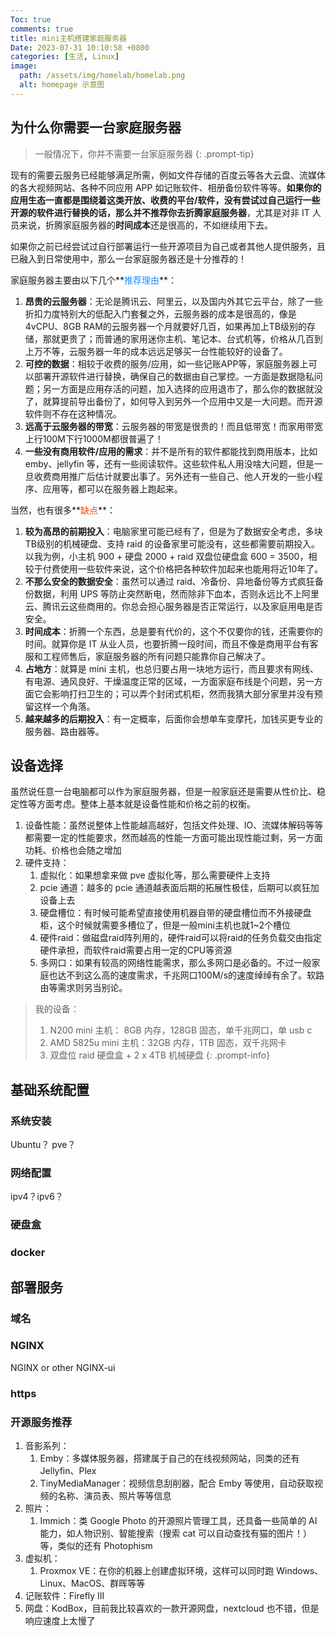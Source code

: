 ```yaml
---
Toc: true
comments: true
title: mini主机搭建家庭服务器
Date: 2023-07-31 10:10:58 +0800
categories: [生活, Linux]
image:
  path: /assets/img/homelab/homelab.png
  alt: homepage 示意图
---
```


## 为什么你需要一台家庭服务器

> 一般情况下，你并不需要一台家庭服务器
{: .prompt-tip}

现有的需要云服务已经能够满足所需，例如文件存储的百度云等各大云盘、流媒体的各大视频网站、各种不同应用 APP 如记账软件、相册备份软件等等。**如果你的应用生态一直都是围绕着这类开放、收费的平台/软件，没有尝试过自己运行一些开源的软件进行替换的话，那么并不推荐你去折腾家庭服务器**，尤其是对非 IT 人员来说，折腾家庭服务器的**时间成本**还是很高的，不如继续用下去。

如果你之前已经尝试过自行部署运行一些开源项目为自己或者其他人提供服务，且已融入到日常使用中，那么一台家庭服务器还是十分推荐的！

家庭服务器主要由以下几个**<font color=dodgerblue>推荐理由</font>**：
1. **昂贵的云服务器**：无论是腾讯云、阿里云，以及国内外其它云平台，除了一些折扣力度特别大的低配入门套餐之外，云服务器的成本是很高的，像是4vCPU、8GB RAM的云服务器一个月就要好几百，如果再加上TB级别的存储，那就更贵了；而普通的家用迷你主机、笔记本、台式机等，价格从几百到上万不等，云服务器一年的成本远远足够买一台性能较好的设备了。
2. **可控的数据**：相较于收费的服务/应用，如一些记账APP等，家庭服务器上可以部署开源软件进行替换，确保自己的数据由自己掌控。一方面是数据隐私问题；另一方面是应用存活的问题，加入选择的应用退市了，那么你的数据就没了，就算提前导出备份了，如何导入到另外一个应用中又是一大问题。而开源软件则不存在这种情况。
3. **远高于云服务器的带宽**：云服务器的带宽是很贵的！而且低带宽！而家用带宽上行100M下行1000M都很普遍了！
4. **一些没有商用软件/应用的需求**：并不是所有的软件都能找到商用版本，比如 emby、jellyfin 等，还有一些阅读软件。这些软件私人用没啥大问题，但是一旦收费商用推广后估计就要出事了。另外还有一些自己、他人开发的一些小程序、应用等，都可以在服务器上跑起来。

当然，也有很多**<font color=orangered>缺点</font>**：
1. **较为高昂的前期投入**：电脑家里可能已经有了，但是为了数据安全考虑，多块TB级别的机械硬盘、支持 raid 的设备家里可能没有，这些都需要前期投入。以我为例，小主机 900 + 硬盘 2000 + raid 双盘位硬盘盒 600 = 3500，相较于付费使用一些软件来说，这个价格把各种软件加起来也能用将近10年了。
2. **不那么安全的数据安全**：虽然可以通过 raid、冷备份、异地备份等方式疯狂备份数据，利用 UPS 等防止突然断电，然而除非下血本，否则永远比不上阿里云、腾讯云这些商用的。你总会担心服务器是否正常运行，以及家庭用电是否安全。
3. **时间成本**：折腾一个东西，总是要有代价的，这个不仅要你的钱，还需要你的时间。就算你是 IT 从业人员，也要折腾一段时间，而且不像是商用平台有客服和工程师售后，家庭服务器的所有问题只能靠你自己解决了。
4. **占地方**：就算是 mini 主机，也总归要占用一块地方运行，而且要求有网线、有电源、通风良好、干燥温度正常的区域，一方面家庭布线是个问题，另一方面它会影响打扫卫生的；可以弄个封闭式机柜，然而我猜大部分家里并没有预留这样一个角落。
5. **越来越多的后期投入**：有一定概率，后面你会想单车变摩托，加钱买更专业的服务器、路由器等。

## 设备选择

虽然说任意一台电脑都可以作为家庭服务器，但是一般家庭还是需要从性价比、稳定性等方面考虑。整体上基本就是设备性能和价格之前的权衡。

1. 设备性能：虽然说整体上性能越高越好，包括文件处理、IO、流媒体解码等等都需要一定的性能要求，然而越高的性能一方面可能出现性能过剩，另一方面功耗、价格也会随之增加
2. 硬件支持：
   1. 虚拟化：如果想拿来做 pve 虚拟化等，那么需要硬件上支持
   2. pcie 通道：越多的 pcie 通道越表面后期的拓展性极佳，后期可以疯狂加设备上去
   3. 硬盘槽位：有时候可能希望直接使用机器自带的硬盘槽位而不外接硬盘柜，这个时候就需要多槽位了，但是一般mini主机也就1~2个槽位
   4. 硬件raid：做磁盘raid阵列用的，硬件raid可以将raid的任务负载交由指定硬件承担，而软件raid需要占用一定的CPU等资源
   5. 多网口：如果有较高的网络性能需求，那么多网口是必备的。不过一般家庭也达不到这么高的速度需求，千兆网口100M/s的速度绰绰有余了。软路由等需求则另当别论。
 

> 我的设备：
> 1. N200 mini 主机： 8GB 内存，128GB 固态，单千兆网口，单 usb c
> 2. AMD 5825u mini 主机：32GB 内存，1TB 固态，双千兆网卡
> 3. 双盘位 raid 硬盘盒 + 2 x 4TB 机械硬盘
{: .prompt-info}

## 基础系统配置

### 系统安装

Ubuntu？
pve？

### 网络配置

ipv4？ipv6？

### 硬盘盒

### docker

## 部署服务

### 域名

### NGINX

NGINX or other
NGINX-ui

### https

### 开源服务推荐

1. 音影系列：
   1. Emby：多媒体服务器，搭建属于自己的在线视频网站，同类的还有 Jellyfin、Plex
   2. TinyMediaManager：视频信息刮削器，配合 Emby 等使用，自动获取视频的名称、演员表、照片等等信息
2. 照片：
   1. Immich：类 Google Photo 的开源照片管理工具，还具备一些简单的 AI 能力，如人物识别、智能搜索（搜索 cat 可以自动查找有猫的图片！）等，类似的还有 Photophism
3. 虚拟机：
   1. Proxmox VE：在你的机器上创建虚拟环境，这样可以同时跑 Windows、Linux、MacOS、群晖等等
4. 记账软件：Firefly III
5. 网盘：KodBox，目前我比较喜欢的一款开源网盘，nextcloud 也不错，但是响应速度上太慢了
